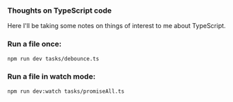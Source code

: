 ### Thoughts on TypeScript code

Here I'll be taking some notes on things of interest to me about TypeScript.

### Run a file once:
```bash
npm run dev tasks/debounce.ts
```

### Run a file in watch mode:
```bash
npm run dev:watch tasks/promiseAll.ts
```
